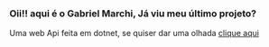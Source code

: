 ### Oii!! aqui é o Gabriel Marchi, Já viu meu último projeto?  
Uma web Api feita em dotnet, se quiser dar uma olhada [clique aqui](https://github.com/gaamarchi/my-simple-web-api)
